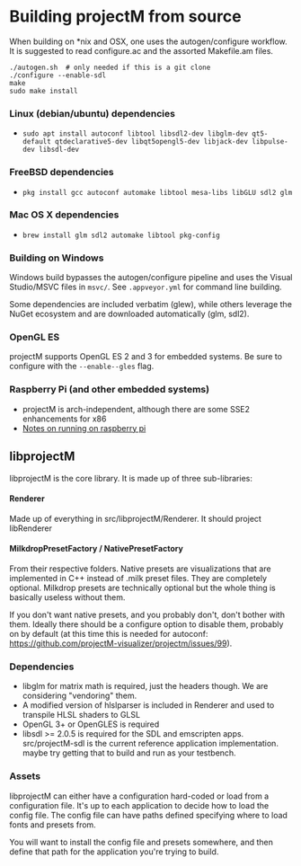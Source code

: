# Building projectM from source
When building on *nix and OSX, one uses the autogen/configure workflow. It is suggested to read configure.ac and the assorted Makefile.am files.


```
./autogen.sh  # only needed if this is a git clone
./configure --enable-sdl
make
sudo make install
```

### Linux (debian/ubuntu) dependencies
* `sudo apt install autoconf libtool libsdl2-dev libglm-dev qt5-default qtdeclarative5-dev libqt5opengl5-dev libjack-dev libpulse-dev libsdl-dev`

### FreeBSD dependencies
* `pkg install gcc autoconf automake libtool mesa-libs libGLU sdl2 glm`

### Mac OS X dependencies
* `brew install glm sdl2 automake libtool pkg-config`

### Building on Windows
Windows build bypasses the autogen/configure pipeline and uses the Visual Studio/MSVC files in `msvc/`. See `.appveyor.yml` for command line building.

Some dependencies are included verbatim (glew), while others leverage the NuGet ecosystem and are downloaded automatically (glm, sdl2).
### OpenGL ES
projectM supports OpenGL ES 2 and 3 for embedded systems. Be sure to configure with the `--enable--gles` flag.

### Raspberry Pi (and other embedded systems)
* projectM is arch-independent, although there are some SSE2 enhancements for x86
* [Notes on running on raspberry pi](https://github.com/projectM-visualizer/projectm/issues/115)


## libprojectM

libprojectM is the core library. It is made up of three sub-libraries:

#### Renderer
Made up of everything in src/libprojectM/Renderer. It should project libRenderer

#### MilkdropPresetFactory / NativePresetFactory
From their respective folders. Native presets are visualizations that are implemented in C++ instead of .milk preset files. They are completely optional. Milkdrop presets are technically optional but the whole thing is basically useless without them.

If you don't want native presets, and you probably don't, don't bother with them. Ideally there should be a configure option to disable them, probably on by default (at this time this is needed for autoconf: https://github.com/projectM-visualizer/projectm/issues/99).


### Dependencies
* libglm for matrix math is required, just the headers though. We are considering "vendoring" them.
* A modified version of hlslparser is included in Renderer and used to transpile HLSL shaders to GLSL
* OpenGL 3+ or OpenGLES is required
* libsdl >= 2.0.5 is required for the SDL and emscripten apps. src/projectM-sdl is the current reference application implementation. maybe try getting that to build and run as your testbench.


### Assets
libprojectM can either have a configuration hard-coded or load from a configuration file. It's up to each application to decide how to load the config file. The config file can have paths defined specifying where to load fonts and presets from.

You will want to install the config file and presets somewhere, and then define that path for the application you're trying to build.
